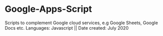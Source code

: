 # Google-Apps-Script
Scripts to complement Google cloud services, e.g Google Sheets, Google Docs etc. Languages: Javascript || Date created: July 2020
